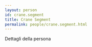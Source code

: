 ```yaml
---
layout: person
id: crane.segment
title: Crane Segment
permalink: people/crane.segment.html
---
```


Dettagli della persona